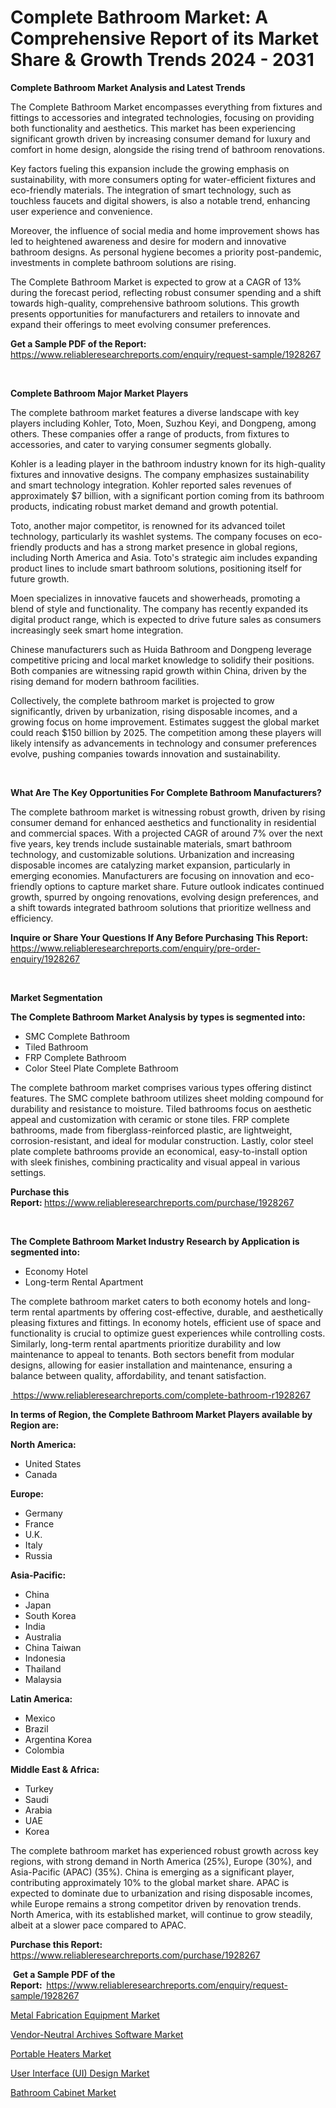 <p><h1>Complete Bathroom Market: A Comprehensive Report of its Market Share & Growth Trends 2024 - 2031</h1></p><p><strong>Complete Bathroom Market Analysis and Latest Trends</strong></p>
<p><p>The Complete Bathroom Market encompasses everything from fixtures and fittings to accessories and integrated technologies, focusing on providing both functionality and aesthetics. This market has been experiencing significant growth driven by increasing consumer demand for luxury and comfort in home design, alongside the rising trend of bathroom renovations. </p><p>Key factors fueling this expansion include the growing emphasis on sustainability, with more consumers opting for water-efficient fixtures and eco-friendly materials. The integration of smart technology, such as touchless faucets and digital showers, is also a notable trend, enhancing user experience and convenience.</p><p>Moreover, the influence of social media and home improvement shows has led to heightened awareness and desire for modern and innovative bathroom designs. As personal hygiene becomes a priority post-pandemic, investments in complete bathroom solutions are rising. </p><p>The Complete Bathroom Market is expected to grow at a CAGR of 13% during the forecast period, reflecting robust consumer spending and a shift towards high-quality, comprehensive bathroom solutions. This growth presents opportunities for manufacturers and retailers to innovate and expand their offerings to meet evolving consumer preferences.</p></p>
<p><strong>Get a Sample PDF of the Report:&nbsp;</strong> <a href="https://www.reliableresearchreports.com/enquiry/request-sample/1928267?utm_campaign=12&utm_medium=2&utm_source=Github&utm_content=ia&utm_term=25102024&utm_id=complete-bathroom">https://www.reliableresearchreports.com/enquiry/request-sample/1928267</a></p>
<p>&nbsp;</p>
<p><strong>Complete Bathroom Major Market Players</strong></p>
<p><p>The complete bathroom market features a diverse landscape with key players including Kohler, Toto, Moen, Suzhou Keyi, and Dongpeng, among others. These companies offer a range of products, from fixtures to accessories, and cater to varying consumer segments globally.</p><p>Kohler is a leading player in the bathroom industry known for its high-quality fixtures and innovative designs. The company emphasizes sustainability and smart technology integration. Kohler reported sales revenues of approximately $7 billion, with a significant portion coming from its bathroom products, indicating robust market demand and growth potential.</p><p>Toto, another major competitor, is renowned for its advanced toilet technology, particularly its washlet systems. The company focuses on eco-friendly products and has a strong market presence in global regions, including North America and Asia. Toto's strategic aim includes expanding product lines to include smart bathroom solutions, positioning itself for future growth.</p><p>Moen specializes in innovative faucets and showerheads, promoting a blend of style and functionality. The company has recently expanded its digital product range, which is expected to drive future sales as consumers increasingly seek smart home integration.</p><p>Chinese manufacturers such as Huida Bathroom and Dongpeng leverage competitive pricing and local market knowledge to solidify their positions. Both companies are witnessing rapid growth within China, driven by the rising demand for modern bathroom facilities.</p><p>Collectively, the complete bathroom market is projected to grow significantly, driven by urbanization, rising disposable incomes, and a growing focus on home improvement. Estimates suggest the global market could reach $150 billion by 2025. The competition among these players will likely intensify as advancements in technology and consumer preferences evolve, pushing companies towards innovation and sustainability.</p></p>
<p>&nbsp;</p>
<p><strong>What Are The Key Opportunities For Complete Bathroom Manufacturers?</strong></p>
<p><p>The complete bathroom market is witnessing robust growth, driven by rising consumer demand for enhanced aesthetics and functionality in residential and commercial spaces. With a projected CAGR of around 7% over the next five years, key trends include sustainable materials, smart bathroom technology, and customizable solutions. Urbanization and increasing disposable incomes are catalyzing market expansion, particularly in emerging economies. Manufacturers are focusing on innovation and eco-friendly options to capture market share. Future outlook indicates continued growth, spurred by ongoing renovations, evolving design preferences, and a shift towards integrated bathroom solutions that prioritize wellness and efficiency.</p></p>
<p><strong>Inquire or Share Your Questions If Any Before Purchasing This Report:</strong> <a href="https://www.reliableresearchreports.com/enquiry/pre-order-enquiry/1928267?utm_campaign=12&utm_medium=2&utm_source=Github&utm_content=ia&utm_term=25102024&utm_id=complete-bathroom">https://www.reliableresearchreports.com/enquiry/pre-order-enquiry/1928267</a></p>
<p>&nbsp;</p>
<p><strong>Market Segmentation</strong></p>
<p><strong>The Complete Bathroom Market Analysis by types is segmented into:</strong></p>
<p><ul><li>SMC Complete Bathroom</li><li>Tiled Bathroom</li><li>FRP Complete Bathroom</li><li>Color Steel Plate Complete Bathroom</li></ul></p>
<p><p>The complete bathroom market comprises various types offering distinct features. The SMC complete bathroom utilizes sheet molding compound for durability and resistance to moisture. Tiled bathrooms focus on aesthetic appeal and customization with ceramic or stone tiles. FRP complete bathrooms, made from fiberglass-reinforced plastic, are lightweight, corrosion-resistant, and ideal for modular construction. Lastly, color steel plate complete bathrooms provide an economical, easy-to-install option with sleek finishes, combining practicality and visual appeal in various settings.</p></p>
<p><strong>Purchase this Report:&nbsp;</strong><a href="https://www.reliableresearchreports.com/purchase/1928267?utm_campaign=12&utm_medium=2&utm_source=Github&utm_content=ia&utm_term=25102024&utm_id=complete-bathroom">https://www.reliableresearchreports.com/purchase/1928267</a></p>
<p>&nbsp;</p>
<p><strong>The Complete Bathroom Market Industry Research by Application is segmented into:</strong></p>
<p><ul><li>Economy Hotel</li><li>Long-term Rental Apartment</li></ul></p>
<p><p>The complete bathroom market caters to both economy hotels and long-term rental apartments by offering cost-effective, durable, and aesthetically pleasing fixtures and fittings. In economy hotels, efficient use of space and functionality is crucial to optimize guest experiences while controlling costs. Similarly, long-term rental apartments prioritize durability and low maintenance to appeal to tenants. Both sectors benefit from modular designs, allowing for easier installation and maintenance, ensuring a balance between quality, affordability, and tenant satisfaction.</p></p>
<p><a href="https://www.reliableresearchreports.com/complete-bathroom-r1928267?utm_campaign=12&utm_medium=2&utm_source=Github&utm_content=ia&utm_term=25102024&utm_id=complete-bathroom">&nbsp;https://www.reliableresearchreports.com/complete-bathroom-r1928267</a></p>
<p><strong>In terms of Region, the Complete Bathroom Market Players available by Region are:</strong></p>
<p>
    <p> <strong> North America: </strong>
        <ul>
            <li>United States</li>
            <li>Canada</li>
        </ul>
        </p> 
    <p> <strong> Europe: </strong>
        <ul>
            <li>Germany</li>
            <li>France</li>
            <li>U.K.</li>
            <li>Italy</li>
            <li>Russia</li>
        </ul>
        </p> 
    <p> <strong> Asia-Pacific: </strong>
        <ul>
            <li>China</li>
            <li>Japan</li>
            <li>South Korea</li>
            <li>India</li>
            <li>Australia</li>
            <li>China Taiwan</li>
            <li>Indonesia</li>
            <li>Thailand</li>
            <li>Malaysia</li>
        </ul>
        </p> 
    <p> <strong> Latin America: </strong>
        <ul>
            <li>Mexico</li>
            <li>Brazil</li>
            <li>Argentina Korea</li>
            <li>Colombia</li>
        </ul>
        </p> 
    <p> <strong> Middle East & Africa: </strong>
        <ul>
            <li>Turkey</li>
            <li>Saudi</li>
            <li>Arabia</li>
            <li>UAE</li>
            <li>Korea</li>
        </ul>
    </p>
    </p>
<p><p>The complete bathroom market has experienced robust growth across key regions, with strong demand in North America (25%), Europe (30%), and Asia-Pacific (APAC) (35%). China is emerging as a significant player, contributing approximately 10% to the global market share. APAC is expected to dominate due to urbanization and rising disposable incomes, while Europe remains a strong competitor driven by renovation trends. North America, with its established market, will continue to grow steadily, albeit at a slower pace compared to APAC.</p></p>
<p><strong>Purchase this Report: </strong><a href="https://www.reliableresearchreports.com/purchase/1928267?utm_campaign=12&utm_medium=2&utm_source=Github&utm_content=ia&utm_term=25102024&utm_id=complete-bathroom">https://www.reliableresearchreports.com/purchase/1928267</a></p>
<p>&nbsp;<strong>Get a Sample PDF of the Report:&nbsp;&nbsp;</strong><a href="https://www.reliableresearchreports.com/enquiry/request-sample/1928267?utm_campaign=12&utm_medium=2&utm_source=Github&utm_content=ia&utm_term=25102024&utm_id=complete-bathroom">https://www.reliableresearchreports.com/enquiry/request-sample/1928267</a></p>
<p><strong></strong></p>
<p><p><a href="https://issuu.com/reportprime-2/docs/metal-fabrication-equipment-market-_c5391fe39a87e9?utm_campaign=12&utm_medium=2&utm_source=Github&utm_content=ia&utm_term=25102024&utm_id=complete-bathroom">Metal Fabrication Equipment Market</a></p><p><a href="https://www.linkedin.com/pulse/vendor-neutral-archives-software-market-forecasts-trends-fquee?utm_campaign=12&utm_medium=2&utm_source=Github&utm_content=ia&utm_term=25102024&utm_id=complete-bathroom">Vendor-Neutral Archives Software Market</a></p><p><a href="https://issuu.com/reportprime-2/docs/portable-heaters-market-size-2030.p_d94809279784f4?utm_campaign=12&utm_medium=2&utm_source=Github&utm_content=ia&utm_term=25102024&utm_id=complete-bathroom">Portable Heaters Market</a></p><p><a href="https://www.linkedin.com/pulse/user-interface-ui-design-market-industry-trends-forecast-xsuse?utm_campaign=12&utm_medium=2&utm_source=Github&utm_content=ia&utm_term=25102024&utm_id=complete-bathroom">User Interface (UI) Design Market</a></p><p><a href="https://github.com/GenaGaines34/Market-Research-Report-List-1/blob/main/bathroom-cabinet-market.md?utm_campaign=12&utm_medium=2&utm_source=Github&utm_content=ia&utm_term=25102024&utm_id=complete-bathroom">Bathroom Cabinet Market</a></p></p>